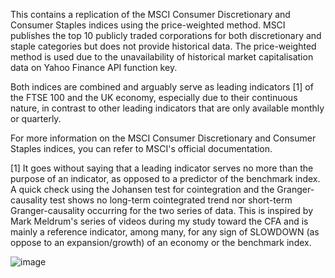 This contains a replication of the MSCI Consumer Discretionary and Consumer Staples indices using the price-weighted method. MSCI publishes the top 10 publicly traded corporations for both discretionary and staple categories but does not provide historical data. The price-weighted method is used due to the unavailability of historical market capitalisation data on Yahoo Finance API function key.

Both indices are combined and arguably serve as leading indicators [1] of the FTSE 100 and the UK economy, especially due to their continuous nature, in contrast to other leading indicators that are only available monthly or quarterly.

For more information on the MSCI Consumer Discretionary and Consumer Staples indices, you can refer to MSCI's official documentation. 

[1] It goes without saying that a leading indicator serves no more than the purpose of an indicator, as opposed to a predictor of the benchmark index. A quick check using the Johansen test for cointegration and the Granger-causality test shows no long-term cointegrated trend nor short-term Granger-causality occurring for the two series of data. This is inspired by Mark Meldrum's series of videos during my study toward the CFA and is mainly a reference indicator, among many, for any sign of SLOWDOWN (as oppose to an expansion/growth) of an economy or the benchmark index.

![image](https://github.com/user-attachments/assets/1c7a96d9-b26c-463a-8840-deb87743a6b0)





